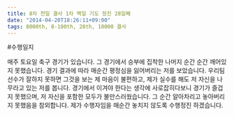 ```yaml
---
title: 8차 천일 결사 1차 백일 기도 정진 28일째
date: "2014-04-20T18:26:11+09:00"
tags: 8000th, 8-100th, 28th, 10000 결사
---
```


#수행일지

매주 토요일 축구 경기가 있습니다. 그 경기에서 승부에 집착한 나머지 순간 순간 깨어있지 못했습니다. 경기 결과에 따라 매순간 평정심을 잃어버리는 저를 보았습니다. 우리팀 선수가 잘하지 못하면 그것을 보는 제 마음이 불편하고, 제가 실수를 해도 저 자신을 나무라고 있는 저를 봅니다. 경기에서 이겨야 한다는 생각에 사로잡히다보니 경기가 즐겁지 못했으며, 저 자신을 포함한 모두가 불만스러웠습니다. 그 순간 알아차리고 놓아버리지 못했음을 참외합니다. 제가 수행자임을 매순간 놓치지 않도록 수행정진 하겠습니다.
